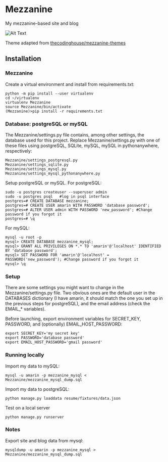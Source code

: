 # Mezzanine
My mezzanine-based site and blog

![Alt Text](https://github.com/aless80/Mezzanine-website/blob/master/Mezzanine-website.png)

Theme adapted from [thecodinghouse/mezzanine-themes](https://github.com/thecodinghouse/mezzanine-themes)

## Installation
### Mezzanine
Create a virtual environment and install from requirements.txt: 

```
python -m pip install --user virtualenv
cd ~/virtualenv
virtualenv Mezzanine
source Mezzanine/bin/activate
(Mezzanine)>pip install -r requirements.txt
```

### Database: postgreSQL or mySQL

The Mezzanine/settings.py file contains, among other settings, the database used for this project. Replace Mezzanine/settings.py with one of these files using postgreSQL, SQLite, mySQL, mySQL in pythonanywhere, respectively:

```
Mezzanine/settings_postgresql.py 
Mezzanine/settings_sqlite.py
Mezzanine/settings_mysql.py
Mezzanine/settings_mysql_pythonanywhere.py
```

Setup postgreSQL or mySQL. For postgreSQL:
```
sudo -u postgres createuser --superuser admin
sudo -u postgres psql   #log in psql interface
postgres=# CREATE DATABASE mezzanine;
postgres=# CREATE USER amarin WITH PASSWORD 'database password';
postgres=# ALTER USER admin WITH PASSWORD 'new_password'; #Change password if you forgot it
postgres=# \q
```

For mySQL:
```
mysql -u root -p
mysql> CREATE DATABASE mezzanine_mysql;
mysql> GRANT ALL PRIVILEGES ON *.* TO 'amarin'@'localhost' IDENTIFIED BY 'database password';
mysql> SET PASSWORD FOR 'amarin'@'localhost' = PASSWORD('new_password'); #Change password if you forgot it
mysql> \q
```

### Setup
There are some settings you might want to change in the Mezzanine/settings.py file. Two obvious ones are the default user in the DATABASES dictionary (I have amarin, it should match the one you set up in the previous steps for postgreSQL), and the email address (check the EMAIL_* variables). 

Before launching, export environment variables for SECRET_KEY, PASSWORD, and (optionally) EMAIL_HOST_PASSWORD: 
```
export SECRET_KEY='my secret key'
export PASSWORD='database password'
export EMAIL_HOST_PASSWORD='gmail password'
```
### Running locally
Import my data to mySQL:
```
mysql -u amarin -p mezzanine_mysql < Mezzanine/mezzanine_mysql_dump.sql
```

Import my data to postgreSQL:
```
python manage.py loaddata resume/fixtures/data.json
```

Test on a local server
```
python manage.py runserver
```


### Notes
Export site and blog data from mysql:
```
mysqldump -u amarin -p mezzanine_mysql > Mezzanine/mezzanine_mysql_dump.sql
```
